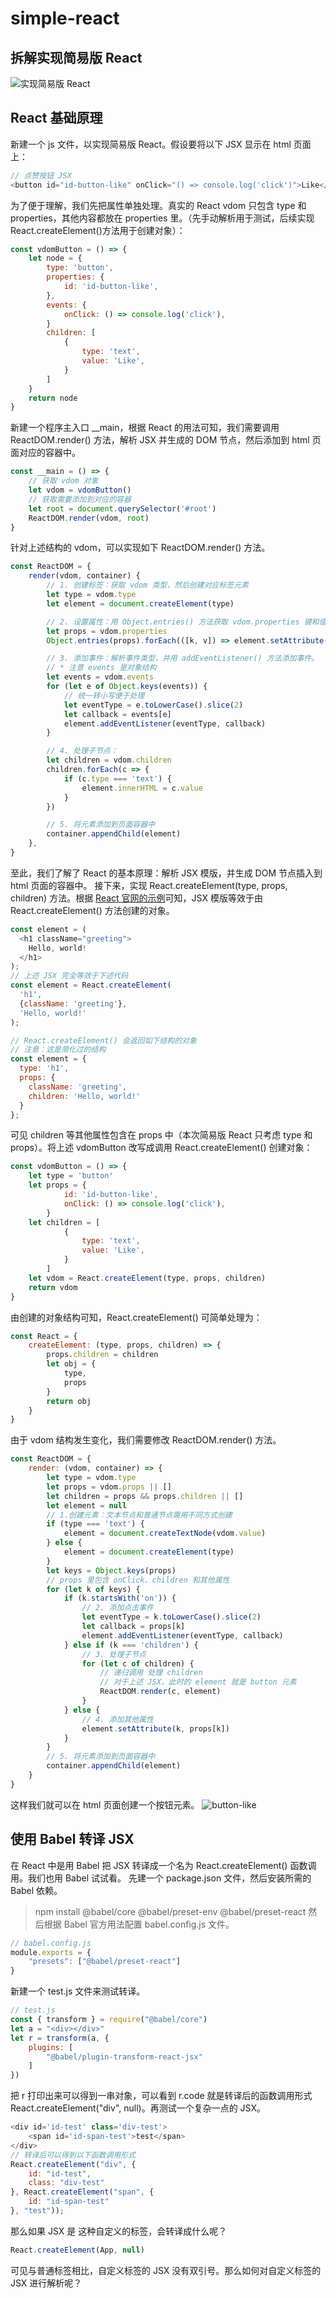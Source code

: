 # simple-react
## 拆解实现简易版 React
![实现简易版 React](https://raw.githubusercontent.com/jannahuang/blog/main/pictures/%E7%AE%80%E6%98%93%E7%89%88%20React.png)
## React 基础原理
新建一个 js 文件，以实现简易版 React。假设要将以下 JSX 显示在 html 页面上：
```javascript
// 点赞按钮 JSX
<button id="id-button-like" onClick="() => console.log('click')">Like</botton>
```
为了便于理解，我们先把属性单独处理。真实的 React vdom 只包含 type 和 properties，其他内容都放在 properties 里。（先手动解析用于测试，后续实现 React.createElement()方法用于创建对象）：
```javascript
const vdomButton = () => {
    let node = {
        type: 'button',
        properties: {
            id: 'id-button-like',
        },
        events: {
            onClick: () => console.log('click'),
        }
        children: [
            {
                type: 'text',
                value: 'Like',
            }
        ]
    }
    return node
}
```
新建一个程序主入口 __main，根据 React 的用法可知，我们需要调用 ReactDOM.render() 方法，解析 JSX 并生成的 DOM 节点，然后添加到 html 页面对应的容器中。
```javascript
const __main = () => {
    // 获取 vdom 对象
    let vdom = vdomButton()
    // 获取需要添加到对应的容器
    let root = document.querySelector('#root')
    ReactDOM.render(vdom, root)
}
```
针对上述结构的 vdom，可以实现如下 ReactDOM.render() 方法。
```javascript
const ReactDOM = {
    render(vdom, container) {
        // 1. 创建标签：获取 vdom 类型，然后创建对应标签元素
        let type = vdom.type
        let element = document.createElement(type)

        // 2. 设置属性：用 Object.entries() 方法获取 vdom.properties 键和值组成的数组，给元素设置属性
        let props = vdom.properties
        Object.entries(props).forEach(([k, v]) => element.setAttribute(k, v))

        // 3. 添加事件：解析事件类型，并用 addEventListener() 方法添加事件。
        // * 注意 events 是对象结构
        let events = vdom.events
        for (let e of Object.keys(events)) {
            // 统一转小写便于处理
            let eventType = e.toLowerCase().slice(2)
            let callback = events[e]
            element.addEventListener(eventType, callback)
        }

        // 4. 处理子节点：
        let children = vdom.children
        children.forEach(c => {
            if (c.type === 'text') {
                element.innerHTML = c.value
            }
        })

        // 5. 将元素添加到页面容器中
        container.appendChild(element)
    },
}
```
至此，我们了解了 React 的基本原理：解析 JSX 模版，并生成 DOM 节点插入到 html 页面的容器中。
接下来，实现 React.createElement(type, props, children) 方法。根据 [React 官网的示例](https://react.docschina.org/docs/introducing-jsx.html)可知，JSX 模版等效于由 React.createElement() 方法创建的对象。
```javascript
const element = (
  <h1 className="greeting">
    Hello, world!
  </h1>
);
// 上述 JSX 完全等效于下述代码
const element = React.createElement(
  'h1',
  {className: 'greeting'},
  'Hello, world!'
);

// React.createElement() 会返回如下结构的对象
// 注意：这是简化过的结构
const element = {
  type: 'h1',
  props: {
    className: 'greeting',
    children: 'Hello, world!'
  }
};
```
可见 children 等其他属性包含在 props 中（本次简易版 React 只考虑 type 和 props）。将上述 vdomButton 改写成调用 React.createElement() 创建对象：
```javascript
const vdomButton = () => {
    let type = 'button'
    let props = {
            id: 'id-button-like',
            onClick: () => console.log('click'),
        }
    let children = [
            {
                type: 'text',
                value: 'Like',
            }
        ]
    let vdom = React.createElement(type, props, children)
    return vdom
}
```
由创建的对象结构可知，React.createElement() 可简单处理为：
```javascript
const React = {
    createElement: (type, props, children) => {
        props.children = children
        let obj = {
            type,
            props
        }
        return obj
    }
}
```
由于 vdom 结构发生变化，我们需要修改 ReactDOM.render() 方法。
```javascript
const ReactDOM = {
    render: (vdom, container) => {
        let type = vdom.type
        let props = vdom.props || []
        let children = props && props.children || []
        let element = null
        // 1.创建元素：文本节点和普通节点需用不同方式创建
        if (type === 'text') {
            element = document.createTextNode(vdom.value)
        } else {
            element = document.createElement(type)
        }
        let keys = Object.keys(props)
        // props 里包含 onClick、children 和其他属性
        for (let k of keys) {
            if (k.startsWith('on')) {
                // 2. 添加点击事件
                let eventType = k.toLowerCase().slice(2)
                let callback = props[k]
                element.addEventListener(eventType, callback)
            } else if (k === 'children') {
                // 3. 处理子节点
                for (let c of children) {
                    // 递归调用 处理 children
                    // 对于上述 JSX，此时的 element 就是 button 元素
                    ReactDOM.render(c, element)
                }
            } else {
                // 4. 添加其他属性
                element.setAttribute(k, props[k])
            }
        }
        // 5. 将元素添加到页面容器中
        container.appendChild(element)
    }
}
```
这样我们就可以在 html 页面创建一个按钮元素。
![button-like](https://raw.githubusercontent.com/jannahuang/blog/main/pictures/button-like.png)

## 使用 Babel 转译 JSX
在 React 中是用 Babel 把 JSX 转译成一个名为 React.createElement() 函数调用。我们也用 Babel 试试看。
先建一个 package.json 文件，然后安装所需的 Babel 依赖。
> npm install @babel/core @babel/preset-env @babel/preset-react
然后根据 Babel 官方用法配置 babel.config.js 文件。
```javascript
// babel.config.js
module.exports = {
    "presets": ["@babel/preset-react"]
}
```
新建一个 test.js 文件来测试转译。
```javascript
// test.js
const { transform } = require("@babel/core")
let a = "<div></div>"
let r = transform(a, {
    plugins: [
        "@babel/plugin-transform-react-jsx"
    ]
})
```
把 r 打印出来可以得到一串对象，可以看到 r.code 就是转译后的函数调用形式 React.createElement("div", null)。再测试一个复杂一点的 JSX。
```javascript
<div id='id-test' class='div-test'>
    <span id='id-span-test'>test</span>
</div>
// 转译后可以得到以下函数调用形式
React.createElement("div", {
    id: "id-test",
    class: "div-test"
}, React.createElement("span", {
    id: "id-span-test"
}, "test"));
```
那么如果 JSX 是 <App /> 这种自定义的标签，会转译成什么呢？
```javascript
React.createElement(App, null)
```
可见与普通标签相比，自定义标签的 JSX 没有双引号。那么如何对自定义标签的 JSX 进行解析呢？